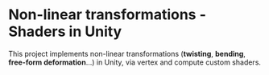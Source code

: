 # Non-linear transformations - Shaders in Unity
This project implements non-linear transformations (**twisting**, **bending**, **free-form deformation**...) in Unity, via vertex and compute custom shaders.
